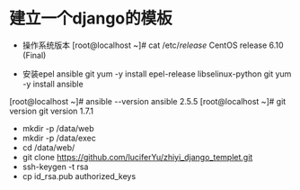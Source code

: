 # 建立一个django的模板

- 操作系统版本
[root@localhost ~]# cat /etc/*release*
CentOS release 6.10 (Final)


- 安装epel ansible git
yum -y install epel-release libselinux-python  git
yum -y install ansible

[root@localhost ~]# ansible --version
ansible 2.5.5
[root@localhost ~]# git version
git version 1.7.1

- mkdir -p /data/web
- mkdir -p /data/exec
- cd /data/web/
- git clone https://github.com/luciferYu/zhiyi_django_templet.git
- ssh-keygen -t rsa 
- cp id_rsa.pub authorized_keys
